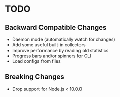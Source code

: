 # TODO

## Backward Compatible Changes

- Daemon mode (automatically watch for changes)
- Add some useful built-in collectors
- Improve performance by reading old statistics
- Progress bars and/or spinners for CLI
- Load configs from files

## Breaking Changes

- Drop support for Node.js < 10.0.0
